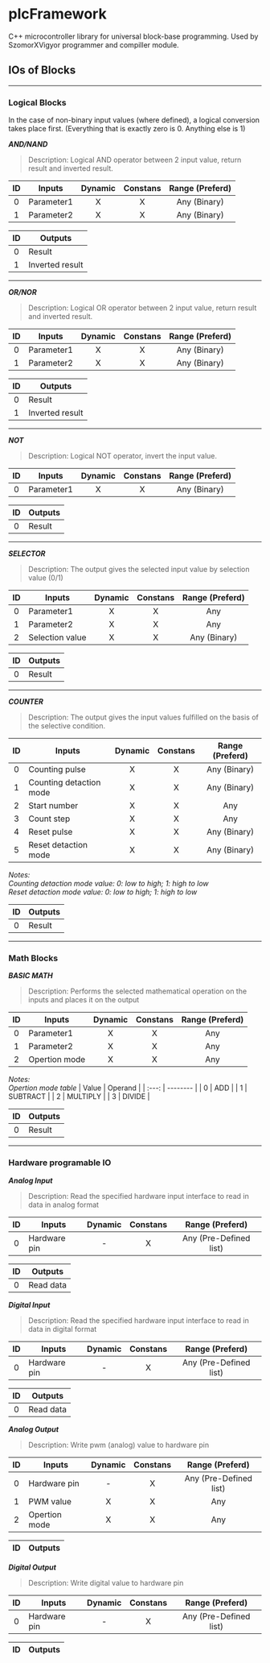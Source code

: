 # plcFramework

C++ microcontroller library for universal block-base programming. Used by SzomorXVigyor programmer and compiller module.

## IOs of Blocks

---

### **Logical Blocks**

<p>In the case of non-binary input values (where defined), a logical conversion takes place first. (Everything that is exactly zero is 0. Anything else is 1)<p>

**_AND/NAND_**

> Description: Logical AND operator between 2 input value, return result and inverted result.

| ID  | Inputs     | Dynamic | Constans | Range (Preferd) |
| :-: | ---------- | :-----: | :------: | :-------------: |
|  0  | Parameter1 |    X    |    X     |  Any (Binary)   |
|  1  | Parameter2 |    X    |    X     |  Any (Binary)   |

| ID  | Outputs         |
| :-: | --------------- |
|  0  | Result          |
|  1  | Inverted result |

---

**_OR/NOR_**

> Description: Logical OR operator between 2 input value, return result and inverted result.

| ID  | Inputs     | Dynamic | Constans | Range (Preferd) |
| :-: | ---------- | :-----: | :------: | :-------------: |
|  0  | Parameter1 |    X    |    X     |  Any (Binary)   |
|  1  | Parameter2 |    X    |    X     |  Any (Binary)   |

| ID  | Outputs         |
| :-: | --------------- |
|  0  | Result          |
|  1  | Inverted result |

---

**_NOT_**

> Description: Logical NOT operator, invert the input value.

| ID  | Inputs     | Dynamic | Constans | Range (Preferd) |
| :-: | ---------- | :-----: | :------: | :-------------: |
|  0  | Parameter1 |    X    |    X     |  Any (Binary)   |

| ID  | Outputs |
| :-: | ------- |
|  0  | Result  |

---

**_SELECTOR_**

> Description: The output gives the selected input value by selection value (0/1)

| ID  | Inputs          | Dynamic | Constans | Range (Preferd) |
| :-: | --------------- | :-----: | :------: | :-------------: |
|  0  | Parameter1      |    X    |    X     |       Any       |
|  1  | Parameter2      |    X    |    X     |       Any       |
|  2  | Selection value |    X    |    X     |  Any (Binary)   |

| ID  | Outputs |
| :-: | ------- |
|  0  | Result  |

---

**_COUNTER_**

> Description: The output gives the input values ​​fulfilled on the basis of the selective condition.

| ID  | Inputs                  | Dynamic | Constans | Range (Preferd) |
| :-: | ----------------------- | :-----: | :------: | :-------------: |
|  0  | Counting pulse          |    X    |    X     |  Any (Binary)   |
|  1  | Counting detaction mode |    X    |    X     |  Any (Binary)   |
|  2  | Start number            |    X    |    X     |       Any       |
|  3  | Count step              |    X    |    X     |       Any       |
|  4  | Reset pulse             |    X    |    X     |  Any (Binary)   |
|  5  | Reset detaction mode    |    X    |    X     |  Any (Binary)   |

_Notes:\
Counting detaction mode value: 0: low to high; 1: high to low\
Reset detaction mode value: 0: low to high; 1: high to low_

| ID  | Outputs |
| :-: | ------- |
|  0  | Result  |

---

### **Math Blocks**

**_BASIC MATH_**

> Description: Performs the selected mathematical operation on the inputs and places it on the output

| ID  | Inputs        | Dynamic | Constans | Range (Preferd) |
| :-: | ------------- | :-----: | :------: | :-------------: |
|  0  | Parameter1    |    X    |    X     |       Any       |
|  1  | Parameter2    |    X    |    X     |       Any       |
|  2  | Opertion mode |    X    |    X     |       Any       |

_Notes:\
Opertion mode table_
| Value | Operand |
| :---: | -------- |
| 0 | ADD |
| 1 | SUBTRACT |
| 2 | MULTIPLY |
| 3 | DIVIDE |

| ID  | Outputs |
| :-: | ------- |
|  0  | Result  |

---

### **Hardware programable IO**

**_Analog Input_**

> Description: Read the specified hardware input interface to read in data in analog format

| ID  | Inputs       | Dynamic | Constans |    Range (Preferd)     |
| :-: | ------------ | :-----: | :------: | :--------------------: |
|  0  | Hardware pin |    -    |    X     | Any (Pre-Defined list) |

| ID  | Outputs   |
| :-: | --------- |
|  0  | Read data |

**_Digital Input_**

> Description: Read the specified hardware input interface to read in data in digital format

| ID  | Inputs       | Dynamic | Constans |    Range (Preferd)     |
| :-: | ------------ | :-----: | :------: | :--------------------: |
|  0  | Hardware pin |    -    |    X     | Any (Pre-Defined list) |

| ID  | Outputs   |
| :-: | --------- |
|  0  | Read data |

**_Analog Output_**

> Description: Write pwm (analog) value to hardware pin

| ID  | Inputs       | Dynamic | Constans |    Range (Preferd)     |
| :-: | ------------ | :-----: | :------: | :--------------------: |
|  0  | Hardware pin |    -    |    X     | Any (Pre-Defined list) |
|  1  | PWM value    |    X    |    X     |       Any       |
|  2  | Opertion mode |    X    |    X     |       Any       |

| ID  | Outputs |
| :-: | ------- |

**_Digital Output_**

> Description: Write digital value to hardware pin

| ID  | Inputs       | Dynamic | Constans |    Range (Preferd)     |
| :-: | ------------ | :-----: | :------: | :--------------------: |
|  0  | Hardware pin |    -    |    X     | Any (Pre-Defined list) |

| ID  | Outputs |
| :-: | ------- |

